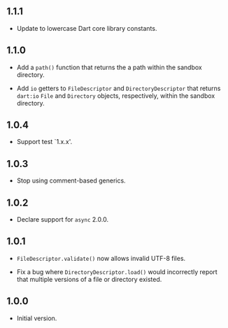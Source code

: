 ## 1.1.1

* Update to lowercase Dart core library constants.

## 1.1.0

* Add a `path()` function that returns the a path within the sandbox directory.

* Add `io` getters to `FileDescriptor` and `DirectoryDescriptor` that returns
  `dart:io` `File` and `Directory` objects, respectively, within the sandbox
  directory.

## 1.0.4

* Support test `1.x.x'.

## 1.0.3

* Stop using comment-based generics.

## 1.0.2

* Declare support for `async` 2.0.0.

## 1.0.1

* `FileDescriptor.validate()` now allows invalid UTF-8 files.

* Fix a bug where `DirectoryDescriptor.load()` would incorrectly report that
  multiple versions of a file or directory existed.

## 1.0.0

* Initial version.
